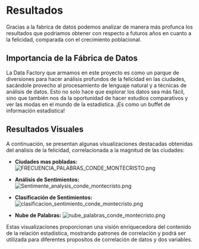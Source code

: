 # Resultados

Gracias a la fabrica de datos podemos analizar de manera más profunca los resultados que podriamos obtener con respecto a futuros años en cuanto a la felicidad, comparada con el crecimiento poblacional.

## Importancia de la Fábrica de Datos

La Data Factory que armamos en este proyecto es como un parque de diversiones para hacer análisis profundos de la felicidad en las ciudades, sacándole provecho al procesamiento de lenguaje natural y a técnicas  de análisis de datos. Esto no solo hace que explorar los datos sea más fácil, sino que también nos da la oportunidad de hacer estudios comparativos y ver las modas en el mundo de la estadistica. ¡Es como un buffet de información estadistica!


## Resultados Visuales

A continuación, se presentan algunas visualizaciones destacadas obtenidas del análisis de la felicidad, correlacionada a la magnitud de las ciudades:

- **Ciudades mas pobladas:** ![FRECUENCIA_PALABRAS_CONDE_MONTECRISTO.png](enlace-a-imagen)
  
- **Análisis de Sentimientos:** ![Sentimente_analysis_conde_montecristo.png](enlace-a-imagen)

- **Clasificación de Sentimientos:** ![clasificacion_sentimiento_conde_montecristo.png](enlace-a-imagen)

- **Nube de Palabras:** ![nube_palabras_conde_montecristo.png](enlace-a-imagen)

Estas visualizaciones proporcionan una visión enriquecedora del contenido de la relación estadistica, mostrando patrones de correlación  y podrá ser utilizada para diferentes propositos de correlación de datos y dos variables.
